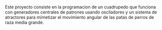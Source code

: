 Este proyecto consiste en la programacion de un cuadrupedo que funciona con generadores centrales de patrones usando osciladores y un sistema de atractores para mimetizar el movimiento angular de las patas de perros de raza media grande.
